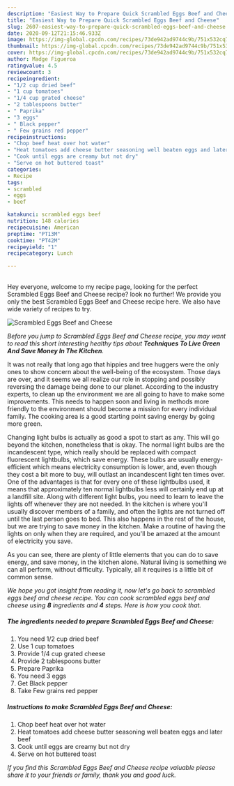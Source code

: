 ```yaml
---
description: "Easiest Way to Prepare Quick Scrambled Eggs Beef and Cheese"
title: "Easiest Way to Prepare Quick Scrambled Eggs Beef and Cheese"
slug: 2607-easiest-way-to-prepare-quick-scrambled-eggs-beef-and-cheese
date: 2020-09-12T21:15:46.933Z
image: https://img-global.cpcdn.com/recipes/73de942ad9744c9b/751x532cq70/scrambled-eggs-beef-and-cheese-recipe-main-photo.jpg
thumbnail: https://img-global.cpcdn.com/recipes/73de942ad9744c9b/751x532cq70/scrambled-eggs-beef-and-cheese-recipe-main-photo.jpg
cover: https://img-global.cpcdn.com/recipes/73de942ad9744c9b/751x532cq70/scrambled-eggs-beef-and-cheese-recipe-main-photo.jpg
author: Madge Figueroa
ratingvalue: 4.5
reviewcount: 3
recipeingredient:
- "1/2 cup dried beef"
- "1 cup tomatoes"
- "1/4 cup grated cheese"
- "2 tablespoons butter"
- " Paprika"
- "3 eggs"
- " Black pepper"
- " Few grains red pepper"
recipeinstructions:
- "Chop beef heat over hot water"
- "Heat tomatoes add cheese butter seasoning well beaten eggs and later beef"
- "Cook until eggs are creamy but not dry"
- "Serve on hot buttered toast"
categories:
- Recipe
tags:
- scrambled
- eggs
- beef

katakunci: scrambled eggs beef 
nutrition: 148 calories
recipecuisine: American
preptime: "PT13M"
cooktime: "PT42M"
recipeyield: "1"
recipecategory: Lunch

---
```

<br>
Hey everyone, welcome to my recipe page, looking for the perfect Scrambled Eggs Beef and Cheese recipe? look no further! We provide you only the best Scrambled Eggs Beef and Cheese recipe here. We also have wide variety of recipes to try.
<br>


![Scrambled Eggs Beef and Cheese](https://img-global.cpcdn.com/recipes/73de942ad9744c9b/751x532cq70/scrambled-eggs-beef-and-cheese-recipe-main-photo.jpg)

<i>Before you jump to Scrambled Eggs Beef and Cheese recipe, you may want to read this short interesting healthy tips about 
<strong>Techniques To Live Green And Save Money In The Kitchen</strong>.</i>
</br>

It was not really that long ago that hippies and tree huggers were the only ones to show concern about the well-being of the ecosystem. Those days are over, and it seems we all realize our role in stopping and possibly reversing the damage being done to our planet. According to the industry experts, to clean up the environment we are all going to have to make some improvements. This needs to happen soon and living in methods more friendly to the environment should become a mission for every individual family. The cooking area is a good starting point saving energy by going more green.

Changing light bulbs is actually as good a spot to start as any. This will go beyond the kitchen, nonetheless that is okay. The normal light bulbs are the incandescent type, which really should be replaced with compact fluorescent lightbulbs, which save energy. These bulbs are usually energy-efficient which means electricity consumption is lower, and, even though they cost a bit more to buy, will outlast an incandescent light ten times over. One of the advantages is that for every one of these lightbulbs used, it means that approximately ten normal lightbulbs less will certainly end up at a landfill site. Along with different light bulbs, you need to learn to leave the lights off whenever they are not needed. In the kitchen is where you'll usually discover members of a family, and often the lights are not turned off until the last person goes to bed. This also happens in the rest of the house, but we are trying to save money in the kitchen. Make a routine of having the lights on only when they are required, and you'll be amazed at the amount of electricity you save.

As you can see, there are plenty of little elements that you can do to save energy, and save money, in the kitchen alone. Natural living is something we can all perform, without difficulty. Typically, all it requires is a little bit of common sense.


<i>We hope you got insight from reading it, now let's go back to scrambled eggs beef and cheese recipe. You can cook scrambled eggs beef and cheese using <strong>8</strong> ingredients and <strong>4</strong> steps. Here is how you cook that.
</i>

##### The ingredients needed to prepare Scrambled Eggs Beef and Cheese:

1. You need 1/2 cup dried beef
1. Use 1 cup tomatoes
1. Provide 1/4 cup grated cheese
1. Provide 2 tablespoons butter
1. Prepare  Paprika
1. You need 3 eggs
1. Get  Black pepper
1. Take  Few grains red pepper


##### Instructions to make Scrambled Eggs Beef and Cheese:

1. Chop beef heat over hot water
1. Heat tomatoes add cheese butter seasoning well beaten eggs and later beef
1. Cook until eggs are creamy but not dry
1. Serve on hot buttered toast


<i>If you find this Scrambled Eggs Beef and Cheese recipe valuable please share it to your friends or family, thank you and good luck.</i>
